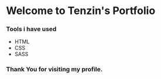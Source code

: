 # Welcome to Tenzin's Portfolio

### Tools i have used

 - HTML
 - CSS
 - SASS
### Thank You for visiting my profile.